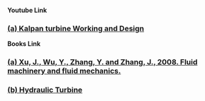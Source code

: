 <b>Youtube Link</b>
### <a href="https://youtu.be/0p03UTgpnDU?si=vGCQ5NkCsVFki2N6">  (a) Kalpan turbine Working and Design</a><br>

<b>Books Link</b>
<br>
### <a href="https://link.springer.com/chapter/10.1007/978-3-540-89749-1_52"> (a) Xu, J., Wu, Y., Zhang, Y. and Zhang, J., 2008. Fluid machinery and fluid mechanics.</a>
### <a href="https://www.studocu.com/ph/document/university-of-rizal-system/mechanical-engineering/me10-assignment-6-hydraulics-turbine/51460598">(b) Hydraulic Turbine</a>
